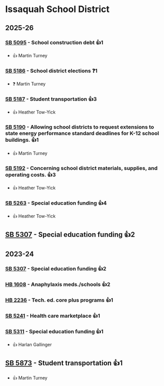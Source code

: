 # Issaquah School District
## 2025-26

### [SB 5095](/bill/2025-26/sb/5095/) - School construction debt 👍1  
* 👍 Martin Turney

### [SB 5186](/bill/2025-26/sb/5186/) - School district elections   ❓1
* ❓ Martin Turney

### [SB 5187](/bill/2025-26/sb/5187/) - Student transportation 👍3  
* 👍 Heather Tow-Yick

### [SB 5190](/bill/2025-26/sb/5190/) - Allowing school districts to request extensions to state energy performance standard deadlines for K-12 school buildings. 👍1  
* 👍 Martin Turney

### [SB 5192](/bill/2025-26/sb/5192/) - Concerning school district materials, supplies, and operating costs. 👍3  
* 👍 Heather Tow-Yick

### [SB 5263](/bill/2025-26/sb/5263/) - Special education funding 👍4  
* 👍 Heather Tow-Yick

## [SB 5307](/bill/2025-26/sb/5307/) - Special education funding 👍2  

## 2023-24

### [SB 5307](/bill/2023-24/sb/5307/) - Special education funding 👍2  

### [HB 1608](/bill/2023-24/hb/1608/) - Anaphylaxis meds./schools 👍2  

### [HB 2236](/bill/2023-24/hb/2236/) - Tech. ed. core plus programs 👍1  

### [SB 5241](/bill/2023-24/sb/5241/) - Health care marketplace 👍1  

### [SB 5311](/bill/2023-24/sb/5311/) - Special education funding 👍1  
* 👍 Harlan Gallinger

## [SB 5873](/bill/2023-24/sb/5873/) - Student transportation 👍1  
* 👍 Martin Turney

